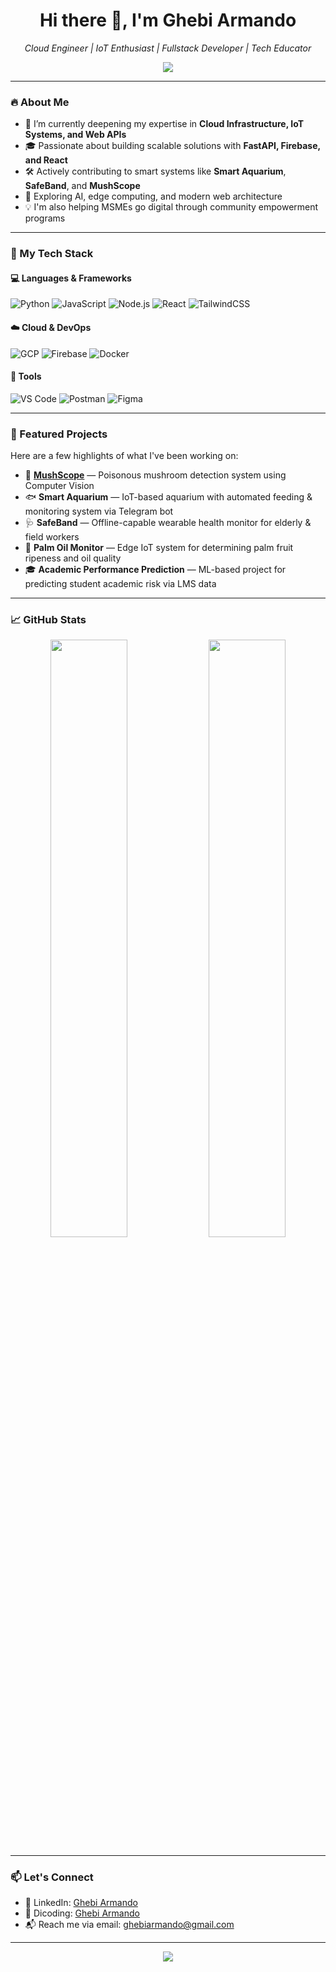 <h1 align="center">Hi there 👋, I'm Ghebi Armando</h1>
<p align="center">
  <em>Cloud Engineer | IoT Enthusiast | Fullstack Developer | Tech Educator</em>
</p>

<p align="center">
  <img src="https://readme-typing-svg.herokuapp.com?color=F7CB4D&center=true&lines=Welcome+to+my+GitHub+Profile!;Building+tech+that+matters.;Let's+create+something+awesome!" />
</p>

---

### 🔥 About Me

- 🌱 I’m currently deepening my expertise in **Cloud Infrastructure, IoT Systems, and Web APIs**
- 🎓 Passionate about building scalable solutions with **FastAPI, Firebase, and React**
- 🛠️ Actively contributing to smart systems like **Smart Aquarium**, **SafeBand**, and **MushScope**
- 🚀 Exploring AI, edge computing, and modern web architecture
- 💡 I'm also helping MSMEs go digital through community empowerment programs

---

### 🧰 My Tech Stack

#### 💻 Languages & Frameworks
![Python](https://img.shields.io/badge/-Python-333?style=flat&logo=python)
![JavaScript](https://img.shields.io/badge/-JavaScript-333?style=flat&logo=javascript)
![Node.js](https://img.shields.io/badge/-Node.js-333?style=flat&logo=node.js)
![React](https://img.shields.io/badge/-React-333?style=flat&logo=react)
![TailwindCSS](https://img.shields.io/badge/-TailwindCSS-333?style=flat&logo=tailwind-css)

#### ☁️ Cloud & DevOps
![GCP](https://img.shields.io/badge/-Google%20Cloud-333?style=flat&logo=google-cloud)
![Firebase](https://img.shields.io/badge/-Firebase-333?style=flat&logo=firebase)
![Docker](https://img.shields.io/badge/-Docker-333?style=flat&logo=docker)

#### 🔧 Tools
![VS Code](https://img.shields.io/badge/-VS%20Code-333?style=flat&logo=visual-studio-code)
![Postman](https://img.shields.io/badge/-Postman-333?style=flat&logo=postman)
![Figma](https://img.shields.io/badge/-Figma-333?style=flat&logo=figma)

---

### 📌 Featured Projects

Here are a few highlights of what I've been working on:

- 🔬 **[MushScope](https://github.com/OntongGhebi)** — Poisonous mushroom detection system using Computer Vision
- 🐟 **Smart Aquarium** — IoT-based aquarium with automated feeding & monitoring system via Telegram bot
- 🩺 **SafeBand** — Offline-capable wearable health monitor for elderly & field workers
- 🌱 **Palm Oil Monitor** — Edge IoT system for determining palm fruit ripeness and oil quality
- 🎓 **Academic Performance Prediction** — ML-based project for predicting student academic risk via LMS data

---

### 📈 GitHub Stats

<p align="center">
  <img src="https://github-readme-stats.vercel.app/api?username=OntongGhebi&show_icons=true&theme=radical" width="49.5%"/>
  <img src="https://github-readme-streak-stats.herokuapp.com/?user=OntongGhebi&theme=radical" width="49.5%" />
</p>

---

### 📫 Let's Connect

- 💼 LinkedIn: [Ghebi Armando](https://www.linkedin.com/in/ghebi-armando/)
- 🧠 Dicoding: [Ghebi Armando](https://www.dicoding.com/users/Ghebi%20Armando)
- 📬 Reach me via email: ghebiarmando@gmail.com

---

<p align="center">
  <img src="https://capsule-render.vercel.app/api?type=waving&color=gradient&height=100&section=footer"/>
</p>
